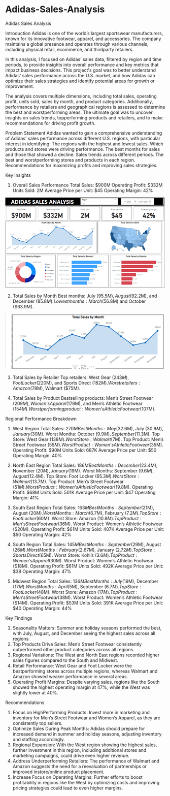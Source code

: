 # Adidas-Sales-Analysis

 Adidas Sales Analysis 

 Introduction
Adidas is one of the world’s largest sportswear manufacturers, known for its innovative footwear, apparel, and accessories. The company maintains a global presence and operates through various channels, including physical retail, ecommerce, and thirdparty retailers.

In this analysis, I focused on Adidas’ sales data, filtered by region and time periods, to provide insights into overall performance and key metrics that impact business decisions. This project's goal was to better understand Adidas’ sales performance across the U.S. market, and how Adidas can optimize their sales strategies and identify potential areas for growth or improvement.

The analysis covers multiple dimensions, including total sales, operating profit, units sold, sales by month, and product categories. Additionally, performance by retailers and geographical regions is assessed to determine the best and worstperforming areas. The ultimate goal was to uncover insights on sales trends, topperforming products and retailers, and to make recommendations for driving profit growth.

 Problem Statement
Adidas wanted to gain a comprehensive understanding of Adidas' sales performance across different U.S. regions, with particular interest in identifying:
 The regions with the highest and lowest sales.
 Which products and stores were driving performance.
 The best months for sales and those that showed a decline.
 Sales trends across different periods.
 The best and worstperforming stores and products in each region.
 Recommendations for maximizing profits and improving sales strategies.

 Key Insights
1. Overall Sales Performance
 Total Sales: $900M
 Operating Profit: $332M
 Units Sold: 2M
 Average Price per Unit: $45
 Operating Margin: 42%

![Overall Sales Performance](https://github.com/JoanneGuandaru/Adidas-Sales-Analysis/blob/main/Overall%20Adidas%20Sales%20Data.PNG?raw=true)

2. Total Sales by Month
 Best months: July ($95.5M), August ($92.2M), and December ($85.8M).
 Lowest months: March ($56.8M) and October ($63.9M).

![Total Sales by Month](https://github.com/JoanneGuandaru/Adidas-Sales-Analysis/blob/main/Sales%20by%20month.PNG?raw=true)

3. Total Sales by Retailer
 Top retailers: West Gear ($243M), Foot Locker ($220M), and Sports Direct ($182M).
 Worst retailers: Amazon ($78M), Walmart ($75M).

4. Total Sales by Product
 Bestselling products: Men’s Street Footwear ($209M), Women’s Apparel ($179M), and Men’s Athletic Footwear ($154M).
 Worstperforming product: Women’s Athletic Footwear ($107M).

 Regional Performance Breakdown

1. West Region
 Total Sales: $270M
 Best Months: May ($32.6M), July ($30.9M), January ($30M).
 Worst Months: October ($9.9M), September ($11.3M).
 Top Store: West Gear ($138M).
 Worst Store: Walmart ($7M).
 Top Product: Men’s Street Footwear ($55M).
 Worst Product: Women’s Athletic Footwear ($35M).
 Operating Profit: $90M
 Units Sold: 687K
 Average Price per Unit: $50
 Operating Margin: 40%

2. North East Region
 Total Sales: $186M
 Best Months: December ($23.4M), November ($20M), January ($19M).
 Worst Months: September ($9.6M), August ($12.4M).
 Top Store: Foot Locker ($65.3M).
 Worst Store: Walmart ($13.7M).
 Top Product: Men’s Street Footwear ($51M).
 Worst Product: Women’s Athletic Footwear ($19.8M).
 Operating Profit: $68M
 Units Sold: 501K
 Average Price per Unit: $47
 Operating Margin: 41%

3. South East Region
 Total Sales: $163M
 Best Months: September ($21M), August ($20M).
 Worst Months: March ($6.7M), February ($7.2M).
 Top Store: Foot Locker ($60M).
 Worst Store: Amazon ($10.8M).
 Top Product: Men’s Street Footwear ($36M).
 Worst Product: Women’s Athletic Footwear ($20M).
 Operating Profit: $61M
 Units Sold: 407K
 Average Price per Unit: $50
 Operating Margin: 42%

4. South Region
 Total Sales: $145M
 Best Months: September ($29M), August ($26M).
 Worst Months: February ($2.67M), January ($2.72M).
 Top Store: Sports Direct ($65M).
 Worst Store: Kohl’s ($3.6M).
 Top Product: Women’s Apparel ($30M).
 Worst Product: Women’s Athletic Footwear ($18M).
 Operating Profit: $61M
 Units Sold: 492K
 Average Price per Unit: $38
 Operating Margin: 47%

5. Midwest Region
 Total Sales: $136M
 Best Months: July ($19M), December ($17M).
 Worst Months: April ($5M), September ($6.7M).
 Top Store: Foot Locker ($48M).
 Worst Store: Amazon ($17M).
 Top Product: Men’s Street Footwear ($38M).
 Worst Product: Women’s Athletic Footwear ($14M).
 Operating Profit: $53M
 Units Sold: 391K
 Average Price per Unit: $40
 Operating Margin: 44%

 Key Findings
1. Seasonality Matters: Summer and holiday seasons performed the best, with July, August, and December seeing the highest sales across all regions.
2. Top Products Drive Sales: Men’s Street Footwear consistently outperformed other product categories across all regions.
3. Regional Variations: The West and North East regions recorded higher sales figures compared to the South and Midwest.
4. Retail Performance: West Gear and Foot Locker were the bestperforming stores across multiple regions, whereas Walmart and Amazon showed weaker performance in several areas.
5. Operating Profit Margins: Despite varying sales, regions like the South showed the highest operating margin at 47%, while the West was slightly lower at 40%.

 Recommendations
1. Focus on HighPerforming Products: Invest more in marketing and inventory for Men’s Street Footwear and Women’s Apparel, as they are consistently top sellers.
2. Optimize Sales During Peak Months: Adidas should prepare for increased demand in summer and holiday seasons, adjusting inventory and staffing accordingly.
3. Regional Expansion: With the West region showing the highest sales, further investment in this region, including additional stores and marketing campaigns, could drive even higher revenue.
4. Address Underperforming Retailers: The performance of Walmart and Amazon suggests the need for a reevaluation of partnerships or improved instore/online product placement.
5. Increase Focus on Operating Margins: Further efforts to boost profitability in regions like the West by optimizing costs and improving pricing strategies could lead to even higher margins.
